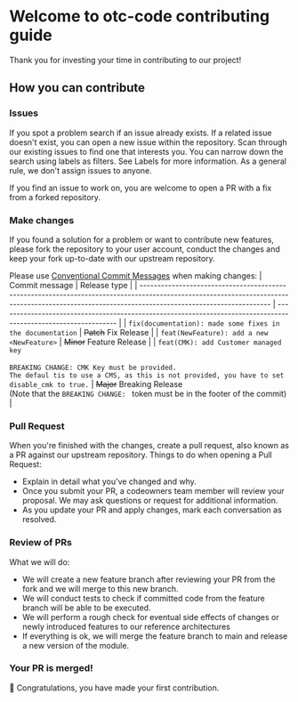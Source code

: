 # Welcome to otc-code contributing guide

Thank you for investing your time in contributing to our project!

## How you can contribute

### Issues

If you spot a problem search if an issue already exists. If a related issue doesn't exist, you can open a new issue within the repository.  Scan through our existing issues to find one that interests you. You can narrow down the search using labels as filters. See Labels for more information. As a general rule, we don't assign issues to anyone. 

If you find an issue to work on, you are welcome to open a PR with a fix from a forked repository.

### Make changes

If you found a solution for a problem or want to contribute new features, please fork the repository to your user account, conduct the changes and keep your fork up-to-date with our upstream repository.

Please use [Conventional Commit Messages](https://www.conventionalcommits.org/en/v1.0.0/) when making changes:
| Commit message                                                                                                                                                                                   | Release type                                                                                                    |
| ------------------------------------------------------------------------------------------------------------------------------------------------------------------------------------------------ | --------------------------------------------------------------------------------------------------------------- |
| `fix(documentation): made some fixes in the documentation`                                                                                                                             | ~~Patch~~ Fix Release                                                                                           |
| `feat(NewFeature): add a new <NewFeature>`                                                                                                                                                       | ~~Minor~~ Feature Release                                                                                       |
| `feat(CMK): add Customer managed key`<br><br>`BREAKING CHANGE: CMK Key must be provided.`<br>`The defaul tis to use a CMS, as this is not provided, you have to set disable_cmk to true.` | ~~Major~~ Breaking Release <br /> (Note that the `BREAKING CHANGE: ` token must be in the footer of the commit) |



### Pull Request

When you're finished with the changes, create a pull request, also known as a PR against our upstream repository.
Things to do when opening a Pull Request:

-   Explain in detail what you've changed and why.
-   Once you submit your PR, a codeowners team member will review your proposal. We may ask questions or request for additional information.
-   As you update your PR and apply changes, mark each conversation as resolved.

### Review of PRs

What we will do:

-   We will create a new feature branch after reviewing your PR from the fork and we will merge to this new branch.
-   We will conduct tests to check if committed code from the feature branch will be able to be executed.
-   We will perform a rough check for eventual side effects of changes or newly introduced features to our reference architectures
-   If everything is ok, we will merge the feature branch to main and release a new version of the module.

### Your PR is merged!

:tada: Congratulations, you have made your first contribution.
